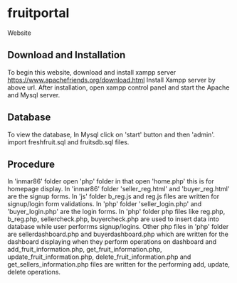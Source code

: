 # fruitportal
Website
## Download and Installation
To begin this website, download and install xampp server https://www.apachefriends.org/download.html
Install Xampp server by above url.
After installation, open xampp control panel and start the Apache and Mysql server.
## Database
To view the database, In Mysql click on 'start' button  and then 'admin'.
import freshfruit.sql and fruitsdb.sql files.
## Procedure
In 'inmar86' folder open 'php' folder in that open 'home.php' this is for homepage display.
In 'inmar86' folder 'seller_reg.html' and 'buyer_reg.html' are the signup forms.
In 'js' folder b_reg.js and reg.js files are written for signup/login form validations.
In 'php' folder 'seller_login.php' and 'buyer_login.php' are the login forms.
In 'php' folder php files like reg.php, b_reg.php, sellercheck.php, buyercheck.php are used to insert data into database while user perforrms signup/logins.
Other php files in 'php' folder are sellerdashboard.php and buyerdashboard.php which are written for the dashboard displaying when they perform operations on dashboard and add_fruit_information.php, get_fruit_information.php, update_fruit_information.php, delete_fruit_information.php and get_sellers_information.php files are written for the performing add, update, delete operations. 

